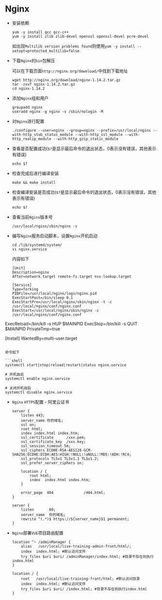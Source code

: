 # Nginx

- 安装依赖

  ```shell
  yum -y install gcc gcc-c++
  yum -y install zlib zlib-devel openssl openssl-devel pcre-devel
  ```

  如出现`Multilib version problems found`则使用`yum -y install --setopt=protected_multilib=false`

- 下载`Nginx`的`bin`包解压

  可以在下载页面`http://nginx.org/download/`中找到下载地址

  ```shell
  wget http://nginx.org/download/nginx-1.14.2.tar.gz
  tar -zxvf nginx-1.14.2.tar.gz
  cd nginx-1.14.2
  ```

- 添加`Nginx`组和用户

  ```shell
  groupadd nginx
  useradd nginx -g nginx -s /sbin/nologin -M
  ```

- 对`Nginx`进行配置

  ```shell
  ./configure --user=nginx --group=nginx --prefix=/usr/local/nginx --with-http_stub_status_module --with-http_ssl_module --with-http_realip_module --with-http_gzip_static_module
  ```

- 查看是否配置成功(`$?`是显示最后命令的退出状态，0表示没有错误，其他表示有错误)

  ```shell
  echo $?
  ```

- 检查完成后进行编译安装

  ```shell
  make && make install
  ```

- 检查编译安装是否成功(`$?`是显示最后命令的退出状态，0表示没有错误，其他表示有错误)

  ```shell
  echo $?
  ```

- 查看当前`Nginx`版本号

  ```shell
  /usr/local/nginx/sbin/nginx -v
  ```

- 编写`Nginx`服务启动脚本，设置`Nginx`开机启动

  ```shell
  cd /lib/systemd/system/
  vi nginx.service
  ```
  
  内容如下
  
  ```
  [Unit]
  Description=nginx
  After=network.target remote-fs.target nss-lookup.target
   
  [Service]
  Type=forking
  PIDFile=/usr/local/nginx/logs/nginx.pid
  ExecStartPost=/bin/sleep 0.1
  ExecStartPre=/usr/local/nginx/sbin/nginx -t -c /usr/local/nginx/conf/nginx.conf
  ExecStart=/usr/local/nginx/sbin/nginx -c /usr/local/nginx/conf/nginx.conf
ExecReload=/bin/kill -s HUP $MAINPID
  ExecStop=/bin/kill -s QUIT $MAINPID
  PrivateTmp=true
   
  [Install]
  WantedBy=multi-user.target
  ```
  
  命令如下
  
  ```shell
  systemctl start|stop|reload|restart|status nginx.service
    
  # 开机自启
  systemctl enable nginx.service
    
  # 关闭开机自启
  systemctl disable nginx.service
  ```

- `Nginx` `HTTPS`配置 - 阿里云证书

  ```
  server {
      listen 443;
      server_name 你的域名;
      ssl on;
      root html;
      index index.html index.htm;
      ssl_certificate      /xxx.pem;
      ssl_certificate_key  /xxx.key;
      ssl_session_timeout 5m;
      ssl_ciphers ECDHE-RSA-AES128-GCM-SHA256:ECDHE:ECDH:AES:HIGH:!NULL:!aNULL:!MD5:!ADH:!RC4;
      ssl_protocols TLSv1 TLSv1.1 TLSv1.2;
      ssl_prefer_server_ciphers on;
  
      location / {
          root html;
          index  index.html index.htm;
      }
      
      error_page  404              /404.html;
  }
  
  server {
      listen       80;
      server_name  你的域名;
      rewrite ^(.*)$ https://${server_name}$1 permanent;
  }
  ```


- `Nginx`部署`VUE`项目路由配置

  ```
  location ^~ /adminManager {
      alias   /usr/local/live-training-admin-front/html/;
      index  index.html; #默认访问文件
      try_files $uri $uri/ /adminManager/index.html; #目录不存在则执行index.html
  }
  
  location / {
      root   /usr/local/live-training-front/html; #默认访问目录
      index  index.html; #默认访问文件
      try_files $uri $uri/ /index.html; #目录不存在则执行index.html
  }
  ```

  